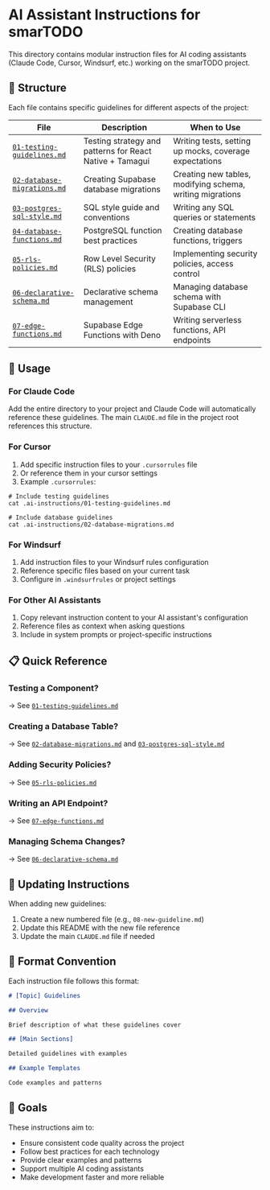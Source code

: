 # AI Assistant Instructions for smarTODO

This directory contains modular instruction files for AI coding assistants (Claude Code, Cursor, Windsurf, etc.) working on the smarTODO project.

## 📁 Structure

Each file contains specific guidelines for different aspects of the project:

| File                                                       | Description                                              | When to Use                                               |
| ---------------------------------------------------------- | -------------------------------------------------------- | --------------------------------------------------------- |
| [`01-testing-guidelines.md`](./01-testing-guidelines.md)   | Testing strategy and patterns for React Native + Tamagui | Writing tests, setting up mocks, coverage expectations    |
| [`02-database-migrations.md`](./02-database-migrations.md) | Creating Supabase database migrations                    | Creating new tables, modifying schema, writing migrations |
| [`03-postgres-sql-style.md`](./03-postgres-sql-style.md)   | SQL style guide and conventions                          | Writing any SQL queries or statements                     |
| [`04-database-functions.md`](./04-database-functions.md)   | PostgreSQL function best practices                       | Creating database functions, triggers                     |
| [`05-rls-policies.md`](./05-rls-policies.md)               | Row Level Security (RLS) policies                        | Implementing security policies, access control            |
| [`06-declarative-schema.md`](./06-declarative-schema.md)   | Declarative schema management                            | Managing database schema with Supabase CLI                |
| [`07-edge-functions.md`](./07-edge-functions.md)           | Supabase Edge Functions with Deno                        | Writing serverless functions, API endpoints               |

## 🚀 Usage

### For Claude Code

Add the entire directory to your project and Claude Code will automatically reference these guidelines. The main `CLAUDE.md` file in the project root references this structure.

### For Cursor

1. Add specific instruction files to your `.cursorrules` file
2. Or reference them in your cursor settings
3. Example `.cursorrules`:

```
# Include testing guidelines
cat .ai-instructions/01-testing-guidelines.md

# Include database guidelines
cat .ai-instructions/02-database-migrations.md
```

### For Windsurf

1. Add instruction files to your Windsurf rules configuration
2. Reference specific files based on your current task
3. Configure in `.windsurfrules` or project settings

### For Other AI Assistants

1. Copy relevant instruction content to your AI assistant's configuration
2. Reference files as context when asking questions
3. Include in system prompts or project-specific instructions

## 📋 Quick Reference

### Testing a Component?

→ See [`01-testing-guidelines.md`](./01-testing-guidelines.md)

### Creating a Database Table?

→ See [`02-database-migrations.md`](./02-database-migrations.md) and [`03-postgres-sql-style.md`](./03-postgres-sql-style.md)

### Adding Security Policies?

→ See [`05-rls-policies.md`](./05-rls-policies.md)

### Writing an API Endpoint?

→ See [`07-edge-functions.md`](./07-edge-functions.md)

### Managing Schema Changes?

→ See [`06-declarative-schema.md`](./06-declarative-schema.md)

## 🔄 Updating Instructions

When adding new guidelines:

1. Create a new numbered file (e.g., `08-new-guideline.md`)
2. Update this README with the new file reference
3. Update the main `CLAUDE.md` file if needed

## 📝 Format Convention

Each instruction file follows this format:

```markdown
# [Topic] Guidelines

## Overview

Brief description of what these guidelines cover

## [Main Sections]

Detailed guidelines with examples

## Example Templates

Code examples and patterns
```

## 🎯 Goals

These instructions aim to:

- Ensure consistent code quality across the project
- Follow best practices for each technology
- Provide clear examples and patterns
- Support multiple AI coding assistants
- Make development faster and more reliable
